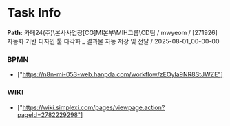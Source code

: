 # Task Info

**Path:** 카페24(주)\본사사업장\[CG]MI본부\MIH그룹\CD팀 / mwyeom / [271926] 자동화 기반 디자인 툴 다각화 _ 결과물 자동 저장 및 전달 / 2025-08-01_00-00-00

### BPMN
- ["https://n8n-mi-053-web.hanpda.com/workflow/zEOyla9NR8StJWZE"]

### WIKI
- ["https://wiki.simplexi.com/pages/viewpage.action?pageId=2782229298"]

